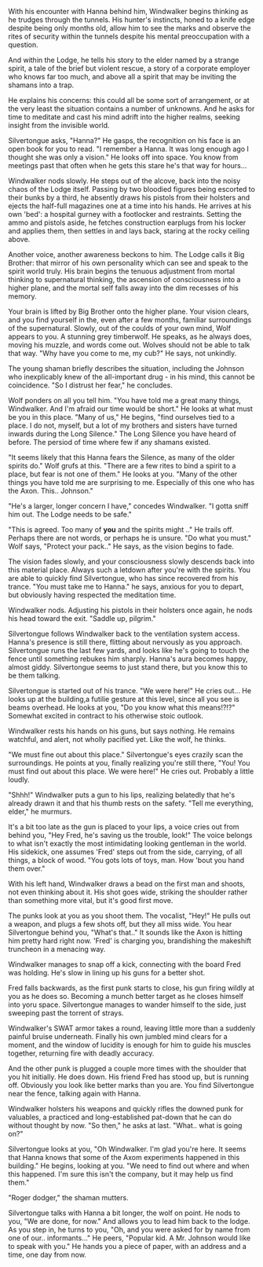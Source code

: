 With his encounter with Hanna behind him, Windwalker begins thinking as he trudges through the tunnels. His hunter's instincts, honed to a knife edge despite being only months old, allow him to see the marks and observe the rites of security within the tunnels despite his mental preoccupation with a question.

And within the Lodge, he tells his story to the elder named by a strange spirit, a tale of the brief but violent rescue, a story of a corporate employer who knows far too much, and above all a spirit that may be inviting the shamans into a trap.

He explains his concerns: this could all be some sort of arrangement, or at the very least the situation contains a number of unknowns. And he asks for time to meditate and cast his mind adrift into the higher realms, seeking insight from the invisible world.

Silvertongue asks, "Hanna?" He gasps, the recognition on his face is an open book for you to read. "I remember a Hanna. It was long enough ago I thought she was only a vision." He looks off into space. You know from meetings past that often when he gets this stare he's that way for hours...

Windwalker nods slowly. He steps out of the alcove, back into the noisy chaos of the Lodge itself. Passing by two bloodied figures being escorted to their bunks by a third, he absently draws his pistols from their holsters and ejects the half-full magazines one at a time into his hands. He arrives at his own 'bed': a hospital gurney with a footlocker and restraints. Setting the ammo and pistols aside, he fetches construction earplugs from his locker and applies them, then settles in and lays back, staring at the rocky ceiling above.

Another voice, another awareness beckons to him. The Lodge calls it Big Brother: that mirror of his own personality which can see and speak to the spirit world truly. His brain begins the tenuous adjustment from mortal thinking to supernatural thinking, the ascension of consciousness into a higher plane, and the mortal self falls away into the dim recesses of his memory.

Your brain is lifted by Big Brother onto the higher plane. Your vision clears, and you find yourself in the, even after a few months, familiar surroundings of the supernatural. Slowly, out of the coulds of your own mind, Wolf appears to you. A stunning grey timberwolf. He speaks, as he always does, moving his muzzle, and words come out. Wolves should not be able to talk that way. "Why have you come to me, my cub?" He says, not unkindly.

The young shaman briefly describes the situation, including the Johnson who inexplicably knew of the all-important drug - in his mind, this cannot be coincidence. "So I distrust her fear," he concludes.

Wolf ponders on all you tell him. "You have told me a great many things, Windwalker. And I'm afraid our time would be short." He looks at what must be you in this place. "Many of us," He begins, "find ourselves tied to a place. I do not, myself, but a lot of my brothers and sisters have turned inwards during the Long Silence." The Long Silence you have heard of before. The persiod of time where few if any shamans existed.

"It seems likely that this Hanna fears the Silence, as many of the older spirits do." Wolf grufs at this. "There are a few rites to bind a spirit to a place, but fear is not one of them." He looks at you. "Many of the other things you have told me are surprising to me. Especially of this one who has the Axon. This.. Johnson."

"He's a larger, longer concern I have," concedes Windwalker. "I gotta sniff him out. The Lodge needs to be safe."

"This is agreed. Too many of **you** and the spirits might .." He trails off. Perhaps there are not words, or perhaps he is unsure. "Do what you must." Wolf says, "Protect your pack.." He says, as the vision begins to fade.

The vision fades slowly, and your consciousness slowly descends back into this material place. Always such a letdown after you're with the spirits. You are able to quickly find Silvertongue, who has since recovered from his trance. "You must take me to Hanna." he says, anxious for you to depart, but obviously having respected the meditation time.

Windwalker nods. Adjusting his pistols in their holsters once again, he nods his head toward the exit. "Saddle up, pilgrim."

Silvertongue follows Windwalker back to the ventilation system access. Hanna's presence is still there, flitting about nervously as you approach. Silvertongue runs the last few yards, and looks like he's going to touch the fence until something rebukes him sharply. Hanna's aura becomes happy, almost giddy. Silvertongue seems to just stand there, but you know this to be them talking.

Silvertongue is started out of his trance. "We were here!" He cries out... He looks up at the building,a futilie gesture at this level, since all you see is beams overhead. He looks at you, "Do you know what this means!?!?" Somewhat excited in contract to his otherwise stoic outlook.

Windwalker rests his hands on his guns, but says nothing. He remains watchful, and alert, not wholly pacified yet. Like the wolf, he thinks.

"We must fine out about this place." Silvertongue's eyes crazily scan the surroundings. He points at you, finally realizing you're still there, "You! You must find out about this place. We were here!" He cries out. Probably a little loudly.

"Shhh!" Windwalker puts a gun to his lips, realizing belatedly that he's already drawn it and that his thumb rests on the safety. "Tell me everything, elder," he murmurs.

It's a bit too late as the gun is placed to your lips, a voice cries out from behind you, "Hey Fred, he's saving us the trouble, look!" The voice belongs to what isn't exactly the most intimidating looking gentleman in the world. His sidekick, one assumes 'Fred' steps out from the side, carrying, of all things, a block of wood. "You gots lots of toys, man. How 'bout you hand them over."

With his left hand, Windwalker draws a bead on the first man and shoots, not even thinking about it. His shot goes wide, striking the shoulder rather than something more vital, but it's good first move.

The punks look at you as you shoot them. The vocalist, "Hey!" He pulls out a weapon, and plugs a few shots off, but they all miss wide. You hear Silvertongue behind you, "What's that.." It sounds like the Axon is hitting him pretty hard right now. 'Fred' is charging you, brandishing the makeshift truncheon in a menacing way.

Windwalker manages to snap off a kick, connecting with the board Fred was holding. He's slow in lining up his guns for a better shot.

Fred falls backwards, as the first punk starts to close, his gun firing wildly at you as he does so. Becoming a munch better target as he closes himself into yoru space. Silvertongue manages to wander himself to the side, just sweeping past the torrent of strays.

Windwalker's SWAT armor takes a round, leaving little more than a suddenly painful bruise underneath. Finally his own jumbled mind clears for a moment, and the window of lucidity is enough for him to guide his muscles together, returning fire with deadly accuracy.

And the other punk is plugged a couple more times with the shoulder that you hit initially. He does down. His friend Fred has stood up, but is running off. Obviously you look like better marks than you are. You find Silvertongue near the fence, talking again with Hanna.

Windwalker holsters his weapons and quickly rifles the downed punk for valuables, a practiced and long-established pat-down that he can do without thought by now. "So then," he asks at last. "What.. what is going on?"

Silvertongue looks at you, "Oh Windwalker. I'm glad you're here. It seems that Hanna knows that some of the Axom experiments happened in this building." He begins, looking at you. "We need to find out where and when this happened. I'm sure this isn't the company, but it may help us find them."

"Roger dodger," the shaman mutters.

Silvertongue talks with Hanna a bit longer, the wolf on point. He nods to you, "We are done, for now." And allows you to lead him back to the lodge. As you step in, he turns to you, "Oh, and you were asked for by name from one of our.. informants..." He peers, "Popular kid. A Mr. Johnson would like to speak with you." He hands you a piece of paper, with an address and a time, one day from now.